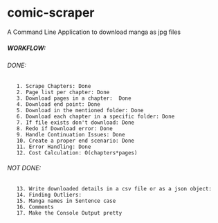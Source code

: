 # comic-scraper
A Command Line Application to download manga as jpg files

##### WORKFLOW:

   ###### DONE:
       1. Scrape Chapters: Done
       2. Page list per chapter: Done
       3. Download pages in a chapter:  Done
       4. Download end point: Done
       5. Download in the mentioned folder: Done
       6. Download each chapter in a specific folder: Done
       7. If file exists don't download: Done
       8. Redo if Download error: Done
       9. Handle Continuation Issues: Done
       10. Create a proper end scenario: Done
       11. Error Handling: Done
       12. Cost Calculation: O(chapters*pages)
       
   ###### NOT DONE:
       13. Write downloaded details in a csv file or as a json object: 
       14. Finding Outliers:
       15. Manga names in Sentence case
       16. Comments
       17. Make the Console Output pretty
